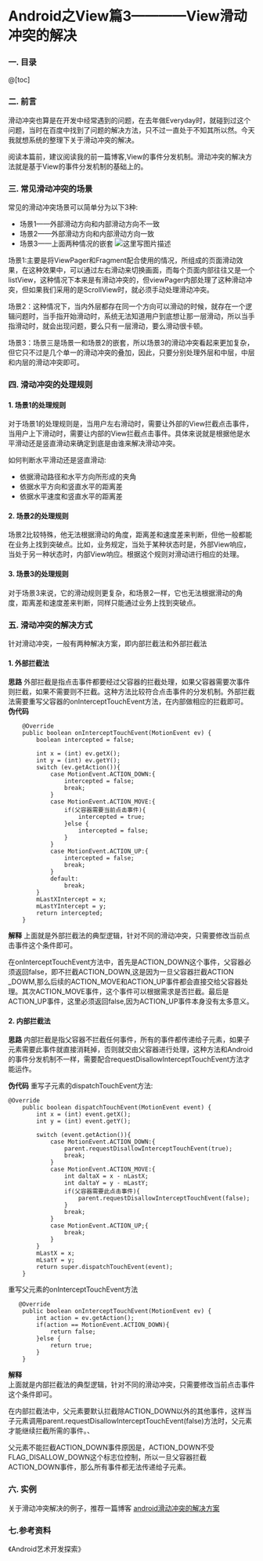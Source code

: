 ﻿# Android之View篇3————View滑动冲突的解决
### 一. 目录
@[toc]
### 二. 前言
滑动冲突也算是在开发中经常遇到的问题，在去年做Everyday时，就碰到过这个问题，当时在百度中找到了问题的解决方法，只不过一直处于不知其所以然。今天我就想系统的整理下关于滑动冲突的解决。

阅读本篇前，建议阅读我的前一篇博客,View的事件分发机制。滑动冲突的解决方法就是基于View的事件分发机制的基础上的。
### 三. 常见滑动冲突的场景
常见的滑动冲突场景可以简单分为以下3种:

* 场景1——外部滑动方向和内部滑动方向不一致
* 场景2——外部滑动方向和内部滑动方向一致
* 场景3——上面两种情况的嵌套
![这里写图片描述](https://img-blog.csdn.net/2018060422093063?watermark/2/text/aHR0cHM6Ly9ibG9nLmNzZG4ubmV0L3FxXzM4NDk5ODU5/font/5a6L5L2T/fontsize/400/fill/I0JBQkFCMA==/dissolve/70)

场景1:主要是将ViewPager和Fragment配合使用的情况，所组成的页面滑动效果，在这种效果中，可以通过左右滑动来切换画面，而每个页面内部往往又是一个listView，这种情况下本来是有滑动冲突的，但viewPager内部处理了这种滑动冲突，但如果我们采用的是ScrollView时，就必须手动处理滑动冲突。

场景2：这种情况下，当内外层都存在同一个方向可以滑动的时候，就存在一个逻辑问题时，当手指开始滑动时，系统无法知道用户到底想让那一层滑动，所以当手指滑动时，就会出现问题，要么只有一层滑动，要么滑动很卡顿。

场景3：场景三是场景一和场景2的嵌套，所以场景3的滑动冲突看起来更加复杂，但它只不过是几个单一的滑动冲突的叠加，因此，只要分别处理外层和中层，中层和内层的滑动冲突即可。
### 四. 滑动冲突的处理规则
#### 1. 场景1的处理规则
对于场景1的处理规则是，当用户左右滑动时，需要让外部的View拦截点击事件，当用户上下滑动时，需要让内部的View拦截点击事件。具体来说就是根据他是水平滑动还是竖直滑动来确定到底是由谁来解决滑动冲突。

如何判断水平滑动还是竖直滑动:

* 依据滑动路径和水平方向所形成的夹角
* 依据水平方向和竖直水平的距离差
* 依据水平速度和竖直水平的距离差

#### 2. 场景2的处理规则
场景2比较特殊，他无法根据滑动的角度，距离差和速度差来判断，但他一般都能在业务上找到突破点。比如，业务规定，当处于某种状态时是，外部View响应，当处于另一种状态时，内部View响应。根据这个规则对滑动进行相应的处理。

#### 3. 场景3的处理规则
对于场景3来说，它的滑动规则更复杂，和场景2一样，它也无法根据滑动的角度，距离差和速度差来判断，同样只能通过业务上找到突破点。


### 五. 滑动冲突的解决方式
针对滑动冲突，一般有两种解决方案，即内部拦截法和外部拦截法

#### 1. 外部拦截法
**思路**
外部拦截是指点击事件都要经过父容器的拦截处理，如果父容器需要次事件则拦截，如果不需要则不拦截。这种方法比较符合点击事件的分发机制。外部拦截法需要重写父容器的onInterceptTouchEvent方法，在内部做相应的拦截即可。
**伪代码**
```
    @Override
    public boolean onInterceptTouchEvent(MotionEvent ev) {
        boolean intercepted = false;

        int x = (int) ev.getX();
        int y = (int) ev.getY();
        switch (ev.getAction()){
            case MotionEvent.ACTION_DOWN:{
                intercepted = false;
                break;
            }
            case MotionEvent.ACTION_MOVE:{
                if(父容器需要当前点击事件){
                    intercepted = true;
                }else {
                    intercepted = false;
                }
            }
            case MotionEvent.ACTION_UP:{
                intercepted = false;
                break;
            }
            default:
                break;
        }
        mLastXIntercept = x;
        mLastYIntercept = y;
        return intercepted;
    }

```

**解释**
上面就是外部拦截法的典型逻辑，针对不同的滑动冲突，只需要修改当前点击事件这个条件即可。

在onInterceptTouchEvent方法中，首先是ACTION_DOWN这个事件，父容器必须返回false，即不拦截ACTION_DOWN,这是因为一旦父容器拦截ACTION _DOWM,那么后续的ACTION_MOVE和ACTION_UP事件都会直接交给父容器处理。其次ACTION_MOVE事件，这个事件可以根据需求是否拦截。最后是ACTION_UP事件，这里必须返回false,因为ACTION_UP事件本身没有太多意义。


#### 2. 内部拦截法
**思路**
内部拦截是指父容器不拦截任何事件，所有的事件都传递给子元素，如果子元素需要此事件就直接消耗掉，否则就交由父容器进行处理，这种方法和Android的事件分发机制不一样，需要配合requestDisallowInterceptTouchEvent方法才能运作。

**伪代码**
重写子元素的dispatchTouchEvent方法:
```
@Override
    public boolean dispatchTouchEvent(MotionEvent event) {
        int x = (int) event.getX();
        int y = (int) event.getY();

        switch (event.getAction()){
            case MotionEvent.ACTION_DOWN:{
                parent.requestDisallowInterceptTouchEvent(true);
                break;
            }
            case MotionEvent.ACTION_MOVE:{
                int daltaX = x - nLastX;
                int daltaY = y - mLastY;
                if(父容器需要此点击事件){
                    parent.requestDisallowInterceptTouchEvent(false);
                }
                break;
            }
            case MotionEvent.ACTION_UP;{
                break;
            }
        }
        mLastX = x;
        mLsatY = y;
        return super.dispatchTouchEvent(event);
    }
```
重写父元素的onInterceptTouchEvent方法
```
   @Override
    public boolean onInterceptTouchEvent(MotionEvent ev) {
        int action = ev.getAction();
        if(action == MotionEvent.ACTION_DOWN){
            return false;
        }else {
            return true;
        }
    }
```
**解释**  
上面就是内部拦截法的典型逻辑，针对不同的滑动冲突，只需要修改当前点击事件这个条件即可。

在内部拦截法中，父元素要默认拦截除ACTION_DOWN以外的其他事件，这样当子元素调用parent.requestDisallowInterceptTouchEvent(false)方法时，父元素才能继续拦截所需的事件。、

父元素不能拦截ACTION_DOWN事件原因是，ACTION_DOWN不受FLAG_DISALLOW_DOWN这个标志位控制，所以一旦父容器拦截ACTION_DOWN事件，那么所有事件都无法传递给子元素。
### 六. 实例
关于滑动冲突解决的例子，推荐一篇博客
[android滑动冲突的解决方案](https://blog.csdn.net/a992036795/article/details/51735501)
### 七.参考资料
《Android艺术开发探索》
